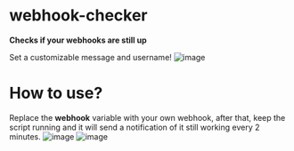 # webhook-checker

**Checks if your webhooks are still up**

Set a customizable message and username!
![image](https://github.com/user-attachments/assets/4ca38f90-b8c6-476a-8ccb-89ffaaf1425d)

# How to use?

Replace the **webhook** variable with your own webhook, after that, keep the script running and it will send a notification of it still working every 2 minutes.
![image](https://github.com/user-attachments/assets/3fd4d69b-41c1-44a9-9c46-2f6e387f6e08)
![image](https://github.com/user-attachments/assets/221a564b-7017-402a-b8c1-987cbb7ce20c)


